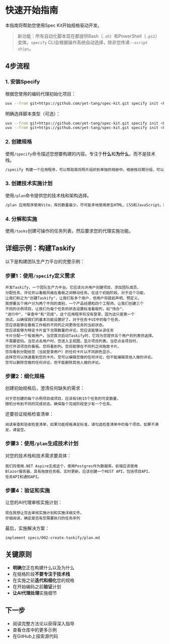 # 快速开始指南

本指南将帮助您使用Spec Kit开始规格驱动开发。

> 新功能：所有自动化脚本现在都提供Bash（`.sh`）和PowerShell（`.ps1`）变体。`specify` CLI会根据操作系统自动选择，除非您传递`--script sh|ps`。

## 4步流程

### 1. 安装Specify

根据您使用的编码代理初始化项目：

```bash
uvx --from git+https://github.com/yet-tang/spec-kit.git specify init <PROJECT_NAME>
```

明确选择脚本类型（可选）：
```bash
uvx --from git+https://github.com/yet-tang/spec-kit.git specify init <PROJECT_NAME> --script ps  # 强制PowerShell
uvx --from git+https://github.com/yet-tang/spec-kit.git specify init <PROJECT_NAME> --script sh  # 强制POSIX shell
```

### 2. 创建规格

使用`/specify`命令描述您想要构建的内容。专注于**什么**和**为什么**，而不是技术栈。

```bash
/specify 构建一个应用程序，可以帮助我将照片组织到单独的相册中。相册按日期分组，可以通过在主页面上拖放来重新组织。相册永远不会嵌套在其他相册中。在每个相册内，照片以瓦片式界面预览。
```

### 3. 创建技术实施计划

使用`/plan`命令提供您的技术栈和架构选择。

```bash
/plan 应用程序使用Vite，库的数量最少。尽可能多地使用原生HTML、CSS和JavaScript。图像不会上传到任何地方，元数据存储在本地SQLite数据库中。
```

### 4. 分解和实施

使用`/tasks`创建可操作的任务列表，然后要求您的代理实施功能。

## 详细示例：构建Taskify

以下是构建团队生产力平台的完整示例：

### 步骤1：使用`/specify`定义需求

```text
开发Taskify，一个团队生产力平台。它应该允许用户创建项目、添加团队成员、
分配任务、评论并以看板风格在看板之间移动任务。在这个初始阶段，对于这个功能，
让我们称之为"创建Taskify"，让我们有多个用户，但用户将提前声明，预定义。
我想要五个用户分为两个不同的类别，一个产品经理和四个工程师。让我们创建三个
不同的示例项目。让我们为每个任务的状态设置标准看板列，如"待办"、
"进行中"、"审查中"和"完成"。这个应用程序将没有登录，因为这只是第一个
测试，以确保我们的基本功能设置好了。对于任务卡UI中的每个任务，
您应该能够在看板工作板的不同列之间更改任务的当前状态。
您应该能够为特定卡片留下无限数量的评论。您应该能够从该任务
卡片分配一个有效用户。当您首次启动Taskify时，它将为您提供五个用户的列表供选择。
不需要密码。当您点击用户时，您进入主视图，显示项目列表。当您点击项目时，
您打开该项目的看板。您将看到列。您将能够在不同列之间拖放卡片。
您将看到分配给您（当前登录用户）的任何卡片以不同颜色显示，
这样您可以快速看到您的卡片。您可以编辑您做的任何评论，但不能编辑其他人做的评论。
您可以删除您做的任何评论，但不能删除其他人做的评论。
```

### 步骤2：细化规格

创建初始规格后，澄清任何缺失的需求：

```text
对于您创建的每个示例项目或项目，应该有5到15个任务的可变数量，
随机分布到不同的完成状态。确保每个完成阶段至少有一个任务。
```

还要验证规格检查清单：

```text
阅读审查和验收检查清单，如果功能规格满足标准，请勾选检查清单中的每个项目。如果不满足，请留空。
```

### 步骤3：使用`/plan`生成技术计划

对您的技术栈和技术需求要具体：

```text
我们将使用.NET Aspire生成这个，使用Postgres作为数据库。前端应该使用
Blazor服务器，具有拖放任务板、实时更新。应该创建一个REST API，包括项目API、
任务API和通知API。
```

### 步骤4：验证和实施

让您的AI代理审核实施计划：

```text
现在我想让您去审核实施计划和实施详细文件。
仔细阅读，确定是否有您需要执行的任务序列
```

最后，实施解决方案：

```text
implement specs/002-create-taskify/plan.md
```

## 关键原则

- **明确**您正在构建什么以及为什么
- 在规格阶段**不要专注于技术栈**
- 在实施之前**迭代和细化**您的规格
- 在开始编码之前**验证**计划
- **让AI代理处理**实施细节

## 下一步

- 阅读完整方法论以获得深入指导
- 查看仓库中的更多示例
- 在GitHub上探索源代码